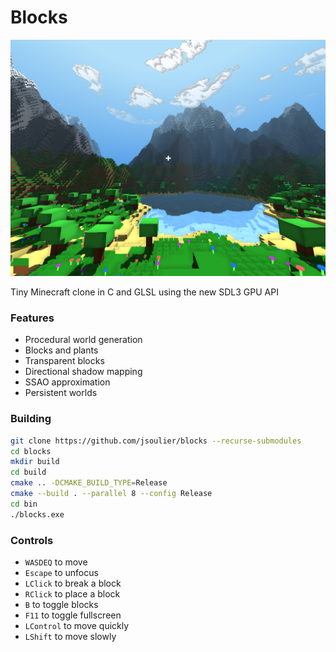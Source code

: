 # Blocks

![](image.png)

Tiny Minecraft clone in C and GLSL using the new SDL3 GPU API

### Features

- Procedural world generation
- Blocks and plants
- Transparent blocks
- Directional shadow mapping
- SSAO approximation
- Persistent worlds

### Building

```bash
git clone https://github.com/jsoulier/blocks --recurse-submodules
cd blocks
mkdir build
cd build
cmake .. -DCMAKE_BUILD_TYPE=Release
cmake --build . --parallel 8 --config Release
cd bin
./blocks.exe
```

### Controls
- `WASDEQ` to move
- `Escape` to unfocus
- `LClick` to break a block
- `RClick` to place a block
- `B` to toggle blocks
- `F11` to toggle fullscreen
- `LControl` to move quickly
- `LShift` to move slowly